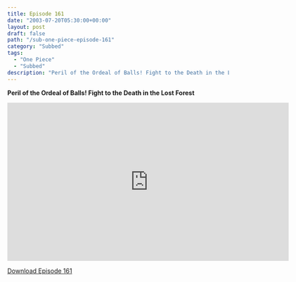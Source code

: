 ```yaml
---
title: Episode 161
date: "2003-07-20T05:30:00+00:00"
layout: post
draft: false
path: "/sub-one-piece-episode-161"
category: "Subbed"
tags:
  - "One Piece"
  - "Subbed"
description: "Peril of the Ordeal of Balls! Fight to the Death in the Lost Forest"
---
```


**Peril of the Ordeal of Balls! Fight to the Death in the Lost Forest**

<iframe width="640" height="360" src="https://www.rapidvideo.com/e/FXQEAFWE2P" frameborder="0" marginwidth=0 marginheight=0 scrolling=no allowfullscreen></iframe>

<a href="http://ouo.io/qs/eCodkFEQ?s=https://rapidvid.to/d/https://www.rapidvideo.com/e/FXQEAFWE2P">Download Episode 161</a>
